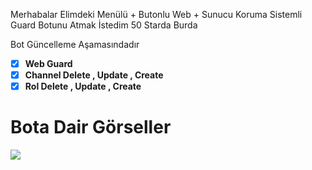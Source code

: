 Merhabalar Elimdeki Menülü + Butonlu Web + Sunucu Koruma Sistemli Guard Botunu Atmak İstedim 50 Starda Burda

Bot Güncelleme Aşamasındadır

- [x] **Web Guard**
- [x] **Channel Delete , Update , Create**
- [x] **Rol Delete , Update , Create**
# Bota Dair Görseller

<img  src="https://media.discordapp.net/attachments/1097989540347658291/1102681266081497179/image.png?width=352&height=162">
